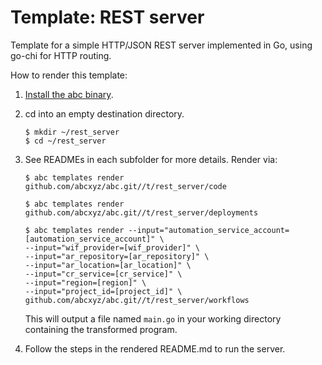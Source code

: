 # Template: REST server

Template for a simple HTTP/JSON REST server implemented in Go, using go-chi for HTTP routing.

How to render this template:

1. [Install the abc binary](https://github.com/abcxyz/abc#installation).

1. cd into an empty destination directory.

    ```shell
    $ mkdir ~/rest_server
    $ cd ~/rest_server
    ```

1. See READMEs in each subfolder for more details. Render via:

    ```shell
    $ abc templates render github.com/abcxyz/abc.git//t/rest_server/code

    $ abc templates render github.com/abcxyz/abc.git//t/rest_server/deployments

    $ abc templates render --input="automation_service_account=[automation_service_account]" \
    --input="wif_provider=[wif_provider]" \
    --input="ar_repository=[ar_repository]" \
    --input="ar_location=[ar_location]" \
    --input="cr_service=[cr_service]" \
    --input="region=[region]" \
    --input="project_id=[project_id]" \
    github.com/abcxyz/abc.git//t/rest_server/workflows
    ```

    This will output a file named `main.go` in your working directory containing the transformed program.

1. Follow the steps in the rendered README.md to run the server.
